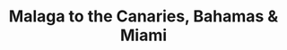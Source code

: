---
category: caribbean
title: Malaga to the Canaries, Bahamas & Miami
class: malaga-to-the-canaries-bahamas-and-miami
cruiseline: Royal Caribbean – Rhapsody of the Seas
special-info: Free Select Drinks Package
price: 899
nights: 14
cruise-url: http://www.planetcruise.co.uk/royal-caribbean-cruises/rhapsody-of-the-seas/19-november-2016/111760?referrersiteid=970
---
